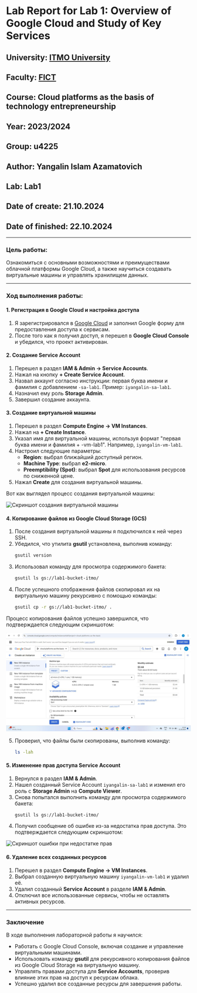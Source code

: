 # Lab Report for Lab 1: Overview of Google Cloud and Study of Key Services

## University: [ITMO University](https://itmo.ru/ru/)
## Faculty: [FICT](https://fict.itmo.ru)
## Course: Cloud platforms as the basis of technology entrepreneurship
## Year: 2023/2024
## Group: u4225
## Author: Yangalin Islam Azamatovich
## Lab: Lab1
## Date of create: 21.10.2024
## Date of finished: 22.10.2024

---

### Цель работы:
Ознакомиться с основными возможностями и преимуществами облачной платформы Google Cloud, а также научиться создавать виртуальные машины и управлять хранилищем данных.

---

### Ход выполнения работы:

#### 1. Регистрация в Google Cloud и настройка доступа

1. Я зарегистрировался в [Google Cloud](https://cloud.google.com/) и заполнил Google форму для предоставления доступа к сервисам.
2. После того как я получил доступ, я перешел в **Google Cloud Console** и убедился, что проект активирован.

#### 2. Создание Service Account

1. Перешел в раздел **IAM & Admin -> Service Accounts**.
2. Нажал на кнопку **+ Create Service Account**.
3. Назвал аккаунт согласно инструкции: первая буква имени и фамилия с добавлением `-sa-lab1`. Пример: `iyangalin-sa-lab1`.
4. Назначил ему роль **Storage Admin**.
5. Завершил создание аккаунта.

#### 3. Создание виртуальной машины

1. Перешел в раздел **Compute Engine -> VM Instances**.
2. Нажал на **+ Create Instance**.
3. Указал имя для виртуальной машины, используя формат "первая буква имени и фамилия + -vm-lab1". Например, `iyangalin-vm-lab1`.
4. Настроил следующие параметры:
    - **Region**: выбрал ближайший доступный регион.
    - **Machine Type**: выбрал **e2-micro**.
    - **Preemptibility (Spot)**: выбрал **Spot** для использования ресурсов по сниженной цене.
5. Нажал **Create** для создания виртуальной машины.

Вот как выглядел процесс создания виртуальной машины:

![Скриншот создания виртуальной машины](../lab1/screenshots/vm-creation.png)

#### 4. Копирование файлов из Google Cloud Storage (GCS)

1. После создания виртуальной машины я подключился к ней через SSH.
2. Убедился, что утилита **gsutil** установлена, выполнив команду:
    ```bash
    gsutil version
    ```
3. Использовал команду для просмотра содержимого бакета:
    ```bash
    gsutil ls gs://lab1-bucket-itmo/
    ```
4. После успешного отображения файлов скопировал их на виртуальную машину рекурсивно с помощью команды:
    ```bash
    gsutil cp -r gs://lab1-bucket-itmo/ .
    ```

Процесс копирования файлов успешно завершился, что подтверждается следующим скриншотом:

![Скриншот копирования файлов](https://github.com/Iangalin/2023_2024-cloud-platforms-as-the-basis-of-technology-entrepreneurship-u4225-yangalin_i_a/blob/main/lab1/screenshots/vm-creation.png)

5. Проверил, что файлы были скопированы, выполнив команду:
    ```bash
    ls -lah
    ```

#### 5. Изменение прав доступа Service Account

1. Вернулся в раздел **IAM & Admin**.
2. Нашел созданный Service Account `iyangalin-sa-lab1` и изменил его роль с **Storage Admin** на **Compute Viewer**.
3. Снова попытался выполнить команду для просмотра содержимого бакета:
    ```bash
    gsutil ls gs://lab1-bucket-itmo/
    ```
4. Получил сообщение об ошибке из-за недостатка прав доступа. Это подтверждается следующим скриншотом:

![Скриншот ошибки при недостатке прав](../lab1/screenshots/trying.png)

#### 6. Удаление всех созданных ресурсов

1. Перешел в раздел **Compute Engine -> VM Instances**.
2. Выбрал созданную виртуальную машину `iyangalin-vm-lab1` и удалил её.
3. Удалил созданный **Service Account** в разделе **IAM & Admin**.
4. Отключил все использованные сервисы, чтобы не оставлять активных ресурсов.

---

### Заключение

В ходе выполнения лабораторной работы я научился:

- Работать с Google Cloud Console, включая создание и управление виртуальными машинами.
- Использовать команду **gsutil** для рекурсивного копирования файлов из Google Cloud Storage на виртуальную машину.
- Управлять правами доступа для **Service Accounts**, проверив влияние этих прав на доступ к ресурсам облака.
- Успешно удалил все созданные ресурсы для завершения работы.

